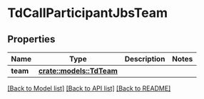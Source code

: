 # TdCallParticipantJbsTeam

## Properties

Name | Type | Description | Notes
------------ | ------------- | ------------- | -------------
**team** | [**crate::models::TdTeam**](TD_Team.md) |  | 

[[Back to Model list]](../README.md#documentation-for-models) [[Back to API list]](../README.md#documentation-for-api-endpoints) [[Back to README]](../README.md)


